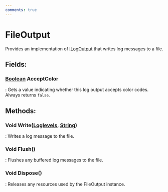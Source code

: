 ```yaml
---
comments: true
---
```

# FileOutput

Provides an implementation of [ILogOutput](ILogOutput.md) that writes log messages to a file. 

## **Fields**:
### **[Boolean](https://learn.microsoft.com/en-us/dotnet/api/System.Boolean) AcceptColor**
: Gets a value indicating whether this log output accepts color codes. Always returns `false`. 
## **Methods**:

### Void Write([Loglevels](Loglevels.md), [String](https://learn.microsoft.com/en-us/dotnet/api/System.String))
: Writes a log message to the file. 

### Void Flush()
: Flushes any buffered log messages to the file. 

### Void Dispose()
: Releases any resources used by the FileOutput instance. 